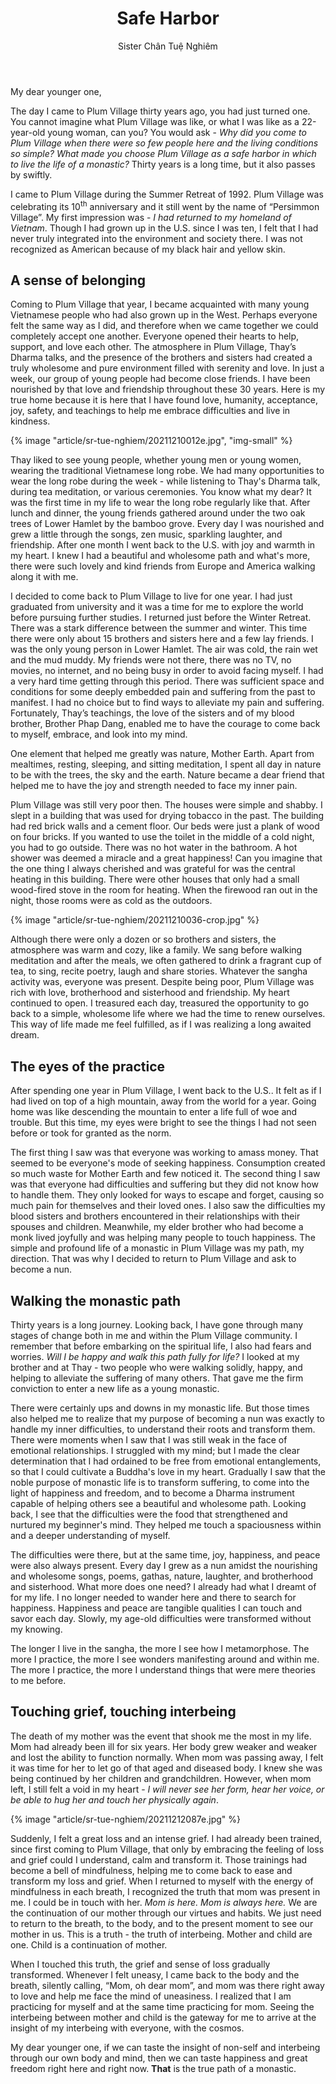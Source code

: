 ﻿---
title: Safe Harbor
author: Sister Chân Tuệ Nghiêm
---

My dear younger one, 

The day I came to Plum Village thirty years ago, you had just turned one. You cannot imagine what Plum Village was like, or what I was like as a 22-year-old young woman, can you? You would ask - *Why did you come to Plum Village when there were so few people here and the living conditions so simple? What made you choose Plum Village as a safe harbor in which to live the life of a monastic?* Thirty years is a long time, but it also passes by swiftly.

I came to Plum Village during the Summer Retreat of 1992. Plum Village was celebrating its 10<sup>th</sup> anniversary and it still went by the name of “Persimmon Village”. My first impression was - *I had returned to my homeland of Vietnam*. Though I had grown up in the U.S. since I was ten, I felt that I had never truly integrated into the environment and society there. I was not recognized as American because of my black hair and yellow skin.

## A sense of belonging

Coming to Plum Village that year, I became acquainted with many young Vietnamese people who had also grown up in the West. Perhaps everyone felt the same way as I did, and therefore when we came together we could completely accept one another. Everyone opened their hearts to help, support, and love each other. The atmosphere in Plum Village,  Thay’s Dharma talks, and the presence of the brothers and sisters had created a truly wholesome and pure environment filled with serenity and love. In just a week, our group of young people had become close friends. I have been nourished by that love and friendship throughout these 30 years. Here is my true home because it is here that I have found love, humanity, acceptance, joy, safety, and teachings to help me embrace difficulties and live in kindness.

{% image "article/sr-tue-nghiem/20211210012e.jpg", "img-small" %}

Thay liked to see young people, whether young men or young women, wearing the traditional Vietnamese long robe. We had many opportunities to wear the long robe during the week - while listening to Thay's Dharma talk, during tea meditation, or various ceremonies. You know what my dear? It was the first time in my life to wear the long robe regularly like that. After lunch and dinner, the young friends gathered around under the two oak trees of Lower Hamlet by the bamboo grove. Every day I was nourished and grew a little through the songs, zen music, sparkling laughter, and friendship. After one month I went back to the U.S. with joy and warmth in my heart. I knew I had a beautiful and wholesome path and what's more, there were such lovely and kind friends from Europe and America walking along it with me. 

I decided to come back to Plum Village to live for one year. I had just graduated from university and it was a time for me to explore the world before pursuing further studies. I returned just before the Winter Retreat. There was a stark difference between the summer and winter. This time there were only about 15 brothers and sisters here and a few lay friends. I was the only young person in Lower Hamlet. The air was cold, the rain wet and the mud muddy. My friends were not there, there was no TV, no movies, no internet, and no being busy in order to avoid facing myself. I had a very hard time getting through this period. There was sufficient space and conditions for some deeply embedded pain and suffering from the past to manifest. I had no choice but to find ways to alleviate my pain and suffering. Fortunately, Thay’s teachings, the love of the sisters and of my blood brother, Brother Phap Dang, enabled me to have the courage to come back to myself, embrace, and look into my mind. 

One element that helped me greatly was nature, Mother Earth. Apart from mealtimes, resting, sleeping, and sitting meditation, I spent all day in nature to be with the trees, the sky and the earth. Nature became a dear friend that helped me to have the joy and strength needed to face my inner pain. 

Plum Village was still very poor then. The houses were simple and shabby. I slept in a building that was used for drying tobacco in the past. The building had red brick walls and a cement floor. Our beds were just a plank of wood on four bricks. If you wanted to use the toilet in the middle of a cold night, you had to go outside. There was no hot water in the bathroom. A hot shower was deemed a miracle and a great happiness! Can you imagine that the one thing I always cherished and was grateful for was the central heating in this building. There were other houses that only had a small wood-fired stove in the room for heating. When the firewood ran out in the night, those rooms were as cold as the outdoors. 

{% image "article/sr-tue-nghiem/20211210036-crop.jpg" %}

Although there were only a dozen or so brothers and sisters, the atmosphere was warm and cozy, like a family. We sang before walking meditation and after the meals, we often gathered to drink a fragrant cup of tea, to sing, recite poetry, laugh and share stories. Whatever the sangha activity was, everyone was present. Despite being poor, Plum Village was rich with love, brotherhood and sisterhood and friendship. My heart continued to open. I treasured each day, treasured the opportunity to go back to a simple, wholesome life where we had the time to renew ourselves. This way of life made me feel fulfilled, as if I was realizing a long awaited dream. 

## The eyes of the practice
After spending one year in Plum Village, I went back to the U.S.. It felt as if I had lived on top of a high mountain, away from the world for a year. Going home was like descending the mountain to enter a life full of woe and trouble. But this time, my eyes were bright to see the things I had not seen before or took for granted as the norm.

The first thing I saw was that everyone was working to amass money. That seemed to be everyone's mode of seeking happiness. Consumption created so much waste for Mother Earth and few noticed it. The second thing I saw was that everyone had difficulties and suffering but they did not know how to handle them. They only looked for ways to escape and forget, causing so much pain for themselves and their loved ones. I also saw the difficulties my blood sisters and brothers encountered in their relationships with their spouses and children. Meanwhile, my elder brother who had become a monk lived joyfully and was helping many people to touch happiness. The simple and profound life of a monastic in Plum Village was my path, my direction. That was why I decided to return to Plum Village and ask to become a nun.

## Walking the monastic path
Thirty years is a long journey. Looking back, I have gone through many stages of change both in me and within the Plum Village community. I remember that before embarking on the spiritual life, I also had fears and worries. *Will I be happy and walk this path fully for life?* I looked at my brother and at Thay - two people who were walking solidly, happy, and helping to alleviate the suffering of many others. That gave me the firm conviction to enter a new life as a young monastic. 

There were certainly ups and downs in my monastic life. But those times also helped me to realize that my purpose of becoming a nun was exactly to handle my inner difficulties, to understand their roots and transform them. There were moments when I saw that I was still weak in the face of emotional relationships. I struggled with my mind; but I made the clear determination that I had ordained to be free from emotional entanglements, so that I could cultivate a Buddha's love in my heart. Gradually I saw that the noble purpose of monastic life is to transform suffering, to come into the light of happiness and freedom, and to become a Dharma instrument capable of helping others see a beautiful and wholesome path. Looking back, I see that the difficulties were the food that strengthened and nurtured my beginner's mind. They helped me touch a spaciousness within and a deeper understanding of myself.

The difficulties were there, but at the same time, joy, happiness, and peace were also always present. Every day I grew as a nun amidst the nourishing and wholesome songs, poems, gathas, nature, laughter, and brotherhood and sisterhood. What more does one need? I already had what I dreamt of for my life. I no longer needed to wander here and there to search for happiness. Happiness and peace are tangible qualities I can touch and savor each day. Slowly, my age-old difficulties were transformed without my knowing. 

The longer I live in the sangha, the more I see how I metamorphose. The more I practice, the more I see wonders manifesting around and within me. The more I practice, the more I understand things that were mere theories to me before. 

## Touching grief, touching interbeing
The death of my mother was the event that shook me the most in my life. Mom had already been ill for six years. Her body grew weaker and weaker and lost the ability to function normally. When mom was passing away, I felt it was time for her to let go of that aged and diseased body. I knew she was being continued by her children and grandchildren. However, when mom left, I still felt a void in my heart - *I will never see her form, hear her voice, or be able to hug her and touch her physically again*.

{% image "article/sr-tue-nghiem/20211212087e.jpg" %}

Suddenly, I felt a great loss and an intense grief. I had already been trained, since first coming to Plum Village, that only by embracing the feeling of loss and grief could I understand, calm and transform it. Those trainings had become a bell of mindfulness, helping me to come back to ease and transform my loss and grief. When I returned to myself with the energy of mindfulness in each breath, I recognized the truth that mom was present in me. I could be in touch with her. *Mom is here. Mom is always here.* We are the continuation of our mother through our virtues and habits. We just need to return to the breath, to the body, and to the present moment to see our mother in us. This is a truth - the truth of interbeing. Mother and child are one. Child is a continuation of mother.   

When I touched this truth, the grief and sense of loss gradually transformed. Whenever I felt uneasy, I came back to the body and the breath, silently calling, “Mom, oh dear mom”, and mom was there right away to love and help me face the mind of uneasiness. I realized that I am practicing for myself and at the same time practicing for mom. Seeing the interbeing between mother and child is the gateway for me to arrive at the insight of my interbeing with everyone, with the cosmos.

My dear younger one, if we can taste the insight of non-self and interbeing through our own body and mind, then we can taste happiness and great freedom right here and right now. **That** is the true path of a monastic. 
